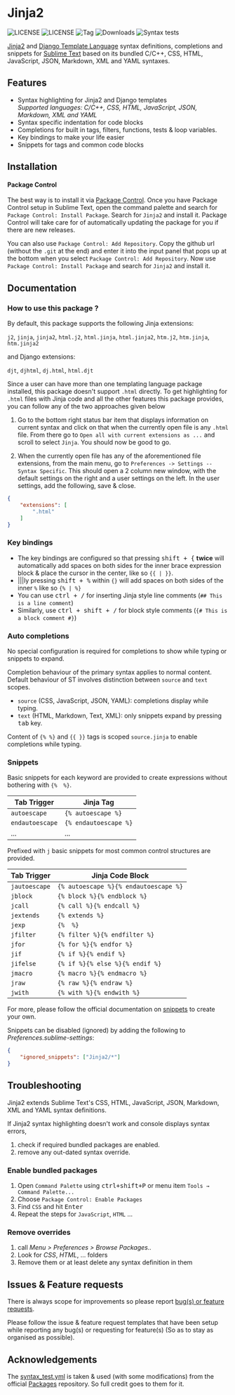 # Jinja2

![LICENSE](https://img.shields.io/badge/LICENSE-MIT-green?style=for-the-badge) ![LICENSE](https://img.shields.io/badge/ST-Build%204107+-orange?style=for-the-badge&logo=sublime-text) ![Tag](https://img.shields.io/github/v/tag/Sublime-Instincts/BetterJinja?style=for-the-badge&logo=github&sort=semver) ![Downloads](https://img.shields.io/packagecontrol/dt/Jinja2?style=for-the-badge)
![Syntax tests](https://img.shields.io/github/actions/workflow/status/Sublime-Instincts/BetterJinja/syntax_test.yml?color=green&label=Syntax%20Tests&logo=github&logoColor=white&style=for-the-badge)

[Jinja2](https://jinja.palletsprojects.com/en/3.1.x/) and [Django Template Language](https://docs.djangoproject.com/en/5.1/topics/templates/) syntax definitions,
completions and snippets for [Sublime Text](https://www.sublimetext.com) 
based on its bundled C/C++, CSS, HTML, JavaScript, JSON, Markdown, XML and YAML syntaxes.

## Features

- Syntax highlighting for Jinja2 and Django templates  
  _Supported languages: C/C++, CSS, HTML, JavaScript, JSON, Markdown, XML and YAML_
- Syntax specific indentation for code blocks
- Completions for built in tags, filters, functions, tests & loop variables.
- Key bindings to make your life easier
- Snippets for tags and common code blocks

## Installation

#### Package Control

The best way is to install it via [Package Control](https://packagecontrol.io/). 
Once you have Package Control setup in Sublime Text, open the command palette
and search for `Package Control: Install Package`. Search for `Jinja2` and
install it. Package Control will take care for of automatically updating the
package for you if there are new releases.

You can also use `Package Control: Add Repository`. Copy the github url
(without the `.git` at the end) and enter it into the input panel that pops up
at the bottom when you select `Package Control: Add Repository`. Now use
`Package Control: Install Package` and search for `Jinja2` and install it.

## Documentation

### How to use this package ?

By default, this package supports the following Jinja extensions:

   `j2`, `jinja`, `jinja2`, `html.j2`, `html.jinja`, `html.jinja2`, `htm.j2`, `htm.jinja`, `htm.jinja2`

and Django extensions:

   `djt`, `djhtml`, `dj.html`, `html.djt`

Since a user can have more than one templating language package installed,
this package doesn't support `.html` directly. To get highlighting for `.html`
files with Jinja code and all the other features this package provides, you
can follow any of the two approaches given below

1. Go to the bottom right status bar item that displays information on current
   syntax and click on that when the currently open file is any `.html` file.
   From there go to `Open all with current extensions as ...` and scroll to
   select `Jinja`. You should now be good to go.

2. When the currently open file has any of the aforementioned file extensions,
   from the main menu, go to `Preferences -> Settings -- Syntax Specific`.
   This should open a 2 column new window, with the default settings on the
   right and a user settings on the left. In the user settings, add the
   following, save & close.

```json
{
    "extensions": [
        ".html"
    ]
}
```

### Key bindings

- The key bindings are configured so that pressing <kbd>shift + {</kbd>
  **twice** will automatically add spaces on both sides for the inner brace
  expression block & place the cursor in the center, like so `{{ | }}`.
- |||ly pressing <kbd>shift + %</kbd> within `{}` will add spaces on both sides of the inner `%` like so `{% | %}`
- You can use <kbd>ctrl + /</kbd> for inserting Jinja style line comments (`## This is a line comment`)
- Similarly, use <kbd>ctrl + shift + /</kbd> for block style comments (`{# This is a block comment #}`)

### Auto completions

No special configuration is required for completions to show while typing or snippets to expand.

Completion behaviour of the primary syntax applies to normal content.
Default behaviour of ST involves distinction between `source` and `text` scopes.

- `source` (CSS, JavaScript, JSON, YAML): completions display while typing.
- `text` (HTML, Markdown, Text, XML): only snippets expand by pressing <kbd>tab</kbd> key.

Content of `{% %}` and `{{ }}` tags is scoped `source.jinja` to enable completions while typing.

### Snippets

Basic snippets for each keyword are provided to create expressions without bothering with `{%  %}`.

|  **Tab Trigger**  | **Jinja Tag**         |
|-------------------|-----------------------|
|   `autoescape`    | `{% autoescape %}`    |
|  `endautoescape`  | `{% endautoescape %}` |
|       ...         |          ...          |

Prefixed with `j` basic snippets for most common control structures are provided.

|  **Tab Trigger**  |         **Jinja Code Block**          |
|-------------------|---------------------------------------|
|   `jautoescape`   | `{% autoescape %}{% endautoescape %}` |
|      `jblock`     |      `{% block %}{% endblock %}`      |
|      `jcall`      |       `{% call %}{% endcall %}`       |
|     `jextends`    |           `{% extends %}`             |
|       `jexp`      |              `{%  %}`                 |
|     `jfilter`     |     `{% filter %}{% endfilter %}`     |
|       `jfor`      |        `{% for %}{% endfor %}`        |
|       `jif`       |         `{% if %}{% endif %}`         |
|     `jifelse`     |    `{% if %}{% else %}{% endif %}`    |
|      `jmacro`     |      `{% macro %}{% endmacro %}`      |
|       `jraw`      |         `{% raw %}{% endraw %}`       |
|      `jwith`      |       `{% with %}{% endwith %}`       |

For more, please follow the official documentation on [snippets](https://www.sublimetext.com/docs/completions.html#snippets) to create your own.

Snippets can be disabled (ignored) by adding the following to _Preferences.sublime-settings_:

```json
{
    "ignored_snippets": ["Jinja2/*"]
}
```

## Troubleshooting

Jinja2 extends Sublime Text's CSS, HTML, JavaScript, JSON, Markdown, XML and
YAML syntax definitions.

If Jinja2 syntax highlighting doesn't work and console displays syntax errors, 

1. check if required bundled packages are enabled.
2. remove any out-dated syntax override.
   
### Enable bundled packages

1. Open `Command Palette` using <kbd>ctrl+shift+P</kbd> or menu item `Tools → Command Palette...`
2. Choose `Package Control: Enable Packages`
3. Find `CSS` and hit <kbd>Enter</kbd>
4. Repeat the steps for `JavaScript`, `HTML` ...

### Remove overrides

1. call _Menu > Preferences > Browse Packages.._
2. Look for _CSS_, _HTML_, ... folders
3. Remove them or at least delete any syntax definition in them

## Issues & Feature requests

There is always scope for improvements so please report [bug(s) or feature requests](https://github.com/Sublime-Instincts/BetterJinja/issues).

Please follow the issue & feature request templates that have been setup while
reporting any bug(s) or requesting for feature(s) (So as to stay as organised
as possible).

## Acknowledgements

The [syntax_test.yml](.github/workflows/syntax_test.yml) is taken & used (with some modifications) 
from the official [Packages](https://github.com/sublimehq/Packages) repository. So full credit goes to them for it.
